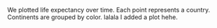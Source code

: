 We plotted life expectancy over time. 
Each point represents a country. 
Continents are grouped by color. 
lalala
I added a plot hehe. 